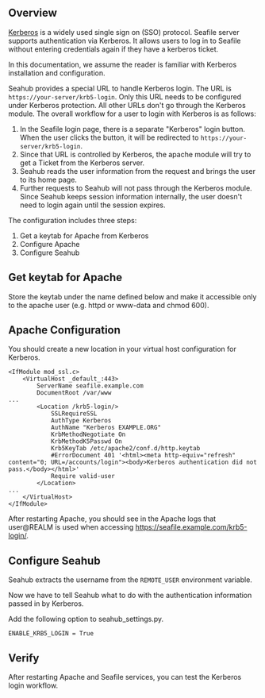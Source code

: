 ## Overview

[Kerberos](https://web.mit.edu/kerberos/) is a widely used single sign on (SSO) protocol. Seafile server supports authentication via Kerberos. It allows users to log in to Seafile without entering credentials again if they have a kerberos ticket.

In this documentation, we assume the reader is familiar with Kerberos installation and configuration.

Seahub provides a special URL to handle Kerberos login. The URL is `https://your-server/krb5-login`. Only this URL needs to be configured under Kerberos protection. All other URLs don't go through the Kerberos module. The overall workflow for a user to login with Kerberos is as follows:

1. In the Seafile login page, there is a separate "Kerberos" login button. When the user clicks the button, it will be redirected to `https://your-server/krb5-login`.
2. Since that URL is controlled by Kerberos, the apache module will try to get a Ticket from the Kerberos server.
3. Seahub reads the user information from the request and brings the user to its home page.
4. Further requests to Seahub will not pass through the Kerberos module. Since Seahub keeps session information internally, the user doesn't need to login again until the session expires.

The configuration includes three steps:

1. Get a keytab for Apache from Kerberos
2. Configure Apache
3. Configure Seahub

## Get keytab for Apache

Store the keytab under the name defined below and make it accessible only to the apache user (e.g. httpd or www-data and chmod 600).

## Apache Configuration

You should create a new location in your virtual host configuration for Kerberos.

```
<IfModule mod_ssl.c>
    <VirtualHost _default_:443>
        ServerName seafile.example.com
        DocumentRoot /var/www
...
        <Location /krb5-login/>
            SSLRequireSSL
            AuthType Kerberos
            AuthName "Kerberos EXAMPLE.ORG"
            KrbMethodNegotiate On
            KrbMethodK5Passwd On
            Krb5KeyTab /etc/apache2/conf.d/http.keytab
            #ErrorDocument 401 '<html><meta http-equiv="refresh" content="0; URL=/accounts/login"><body>Kerberos authentication did not pass.</body></html>'
            Require valid-user
        </Location>
...
    </VirtualHost>
</IfModule>

```

After restarting Apache, you should see in the Apache logs that user@REALM is used when accessing https://seafile.example.com/krb5-login/.

## Configure Seahub

Seahub extracts the username from the `REMOTE_USER` environment variable. 

Now we have to tell Seahub what to do with the authentication information passed in by Kerberos.

Add the following option to seahub_settings.py.

```
ENABLE_KRB5_LOGIN = True
```

## Verify

After restarting Apache and Seafile services, you can test the Kerberos login workflow.
